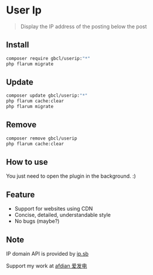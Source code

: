# User Ip

> Display the IP address of the posting below the post

## Install

```sh
composer require gbcl/userip:"*"
php flarum migrate
```

## Update

```sh
composer update gbcl/userip:"*"
php flarum cache:clear
php flarum migrate
```

## Remove

```sh
composer remove gbcl/userip
php flarum cache:clear
```

## How to use

You just need to open the plugin in the background. :)

## Feature

- Support for websites using CDN
- Concise, detailed, understandable style
- No bugs (maybe?)

## Note

IP domain API is provided by [ip.sb](https://ip.sb)

Support my work at [afdian 爱发电](https://afd.gbclstudio.cn)
